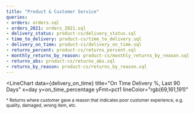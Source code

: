 ```yaml
---
title: "Product & Customer Service"
queries:
- orders: orders.sql
- orders_2021: orders_2021.sql
- delivery_status: product-cs/delivery_status.sql
- time_to_delivery: product-cs/time_to_delivery.sql
- delivery_on_time: product-cs/delivery_on_time.sql
- returns_percent: product-cs/returns_percent.sql
- monthly_returns_by_reason: product-cs/monthly_returns_by_reason.sql
- returns_abs: product-cs/returns_abs.sql
- returns_by_reason: product-cs/returns_by_reason.sql
---
```




<LineChart
  data={time_to_delivery}
  title="Avg Time to Delivery, Last 90 Days"
  x=day
  y=days_to_delivery_slot
  yFmt='0.00" days"'
  lineColor="rgb(69,161,191)"
/>

<LineChart
  data={delivery_on_time}
  title="On Time Delivery %, Last 90 Days"
  x=day
  y=on_time_percentage
  yFmt=pct1
  lineColor="rgb(69,161,191)"
>
<ReferenceLine x='2021-10-10' label='Driver Training Day' hideValue/>
</LineChart>

<BarChart
  data={returns_percent}
  title="Returns Due to Poor CX%*, Last 90 Days"
  x=day
  y=returns_percent
  yFmt=pct1
  fillColor="rgb(69,161,191)"
/>

<small>

\* Returns where customer gave a reason that indicates poor customer experience, e.g. quality, damaged, wrong item, etc.

</small>



<BarChart
  data={monthly_returns_by_reason}
  title="Returns by Reason, Last 90 Days"
  x=month
  y=returns
  series=reason
  type=grouped
/>

